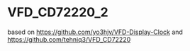 # VFD_CD72220_2
based on  https://github.com/yo3hjv/VFD-Display-Clock and https://github.com/tehniq3/VFD_CD72220
